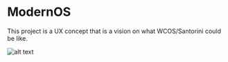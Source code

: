 # ModernOS

This project is a UX concept that is a vision on what WCOS/Santorini could be like.




![alt text](https://raw.githubusercontent.com/niels9001/ModernOS/master/ModernOS/Assets/Images/WCOS2.png)

